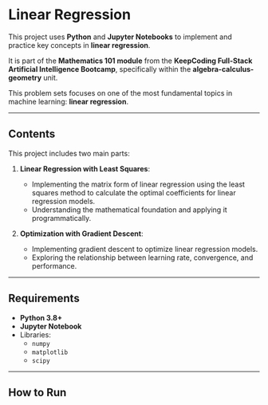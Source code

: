 # Linear Regression

This project uses **Python** and **Jupyter Notebooks** to implement and practice key concepts in **linear regression**. 

It is part of the **Mathematics 101 module** from the **KeepCoding Full-Stack Artificial Intelligence Bootcamp**, specifically within the **algebra-calculus-geometry** unit.

This problem sets focuses on one of the most fundamental topics in machine learning: **linear regression**.

---

## **Contents**

This project includes two main parts:

1. **Linear Regression with Least Squares**:
   - Implementing the matrix form of linear regression using the least squares method to calculate the optimal coefficients for linear regression models.
   - Understanding the mathematical foundation and applying it programmatically.	

2. **Optimization with Gradient Descent**:
   - Implementing gradient descent to optimize linear regression models.
   - Exploring the relationship between learning rate, convergence, and performance.

---

## **Requirements**

- **Python 3.8+**
- **Jupyter Notebook**
- Libraries:
  - `numpy`
  - `matplotlib`
  - `scipy`

---

## **How to Run**
